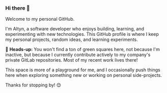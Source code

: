 ### Hi there 👋

Welcome to my personal GitHub.

I'm Altyn, a software developer who enjoys building, learning, and experimenting with new technologies. This GitHub profile is where I keep my personal projects, random ideas, and learning experiments.

🚨 **Heads-up:** You won't find a ton of green squares here, not because I'm inactive, but because I currently contribute actively to my company's private GitLab repositories. Most of my recent work lives there!

This space is more of a playground for me, and I occasionally push things here when exploring something new or working on personal side-projects.

Thanks for stopping by! 😊
